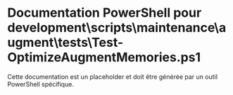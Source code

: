# Documentation PowerShell pour development\scripts\maintenance\augment\tests\Test-OptimizeAugmentMemories.ps1

Cette documentation est un placeholder et doit être générée par un outil PowerShell spécifique.
